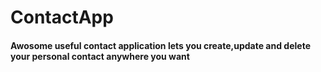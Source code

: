 # ContactApp
#### Awosome useful contact application lets you create,update and delete your personal contact anywhere you want
